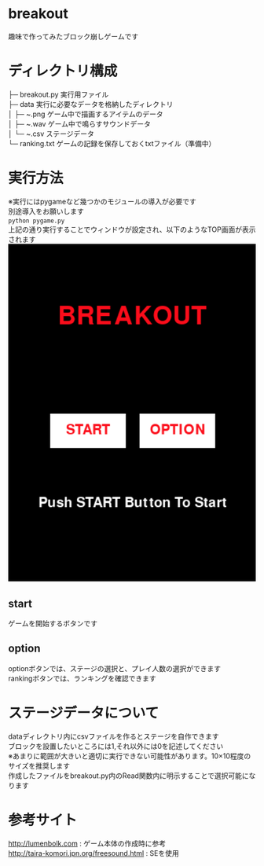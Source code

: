 # breakout
趣味で作ってみたブロック崩しゲームです

# ディレクトリ構成
├─ breakout.py 実行用ファイル  
├─ data 実行に必要なデータを格納したディレクトリ   
│ ├─ ~.png ゲーム中で描画するアイテムのデータ  
│ ├─ ~.wav ゲーム中で鳴らすサウンドデータ  
│ └─ ~.csv ステージデータ   
└─ ranking.txt ゲームの記録を保存しておくtxtファイル（準備中）  

# 実行方法  
※実行にはpygameなど幾つかのモジュールの導入が必要です  
 別途導入をお願いします  
`python pygame.py`  
上記の通り実行することでウィンドウが設定され、以下のようなTOP画面が表示されます  
![TOP画面](https://github.com/M-yuhki/breakout/blob/image/game_home.png)

## start
ゲームを開始するボタンです  

## option
optionボタンでは、ステージの選択と、プレイ人数の選択ができます  
rankingボタンでは、ランキングを確認できます  

# ステージデータについて
dataディレクトリ内にcsvファイルを作るとステージを自作できます  
ブロックを設置したいところには1,それ以外には0を記述してください  
※あまりに範囲が大きいと適切に実行できない可能性があります。10×10程度のサイズを推奨します  
作成したファイルをbreakout.py内のRead関数内に明示することで選択可能になります  


# 参考サイト
http://lumenbolk.com : ゲーム本体の作成時に参考  
http://taira-komori.jpn.org/freesound.html : SEを使用
